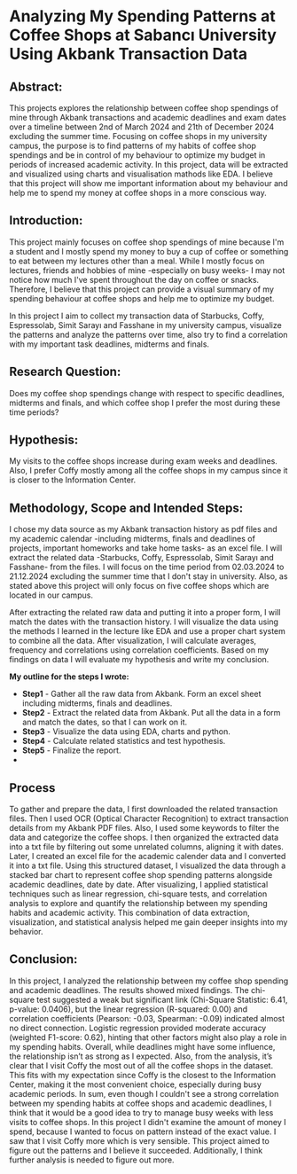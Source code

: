 # Analyzing My Spending Patterns at Coffee Shops at Sabancı University Using Akbank Transaction Data
## Abstract:
  This projects explores the relationship between coffee shop spendings of mine through Akbank transactions and academic deadlines and exam dates over a timeline between 2nd of March 2024 and 21th of December 2024 excluding the summer time. Focusing on coffee shops in my university campus, the purpose is to find patterns of my habits of coffee shop spendings and be in control of my behaviour to optimize my budget in periods of increased academic activity. In this project, data will be extracted and visualized using charts and visualisation mathods like EDA. I believe that this project will show me important information about my behaviour and help me to spend my money at coffee shops in a more conscious way. 
  
## Introduction:
  This project mainly focuses on coffee shop spendings of mine because I'm a student and I mostly spend my money to buy a cup of coffee or something to eat between my lectures other than a meal. While I mostly focus on lectures, friends and hobbies of mine -especially on busy weeks- I may not notice how much I've spent throughout the day on coffee or snacks. Therefore, I believe that this project can provide a visual summary of my spending behaviour at coffee shops and help me to optimize my budget. 
  
  In this project I aim to collect my transaction data of Starbucks, Coffy, Espressolab, Simit Sarayı and Fasshane in my university campus, visualize the patterns and analyze the patterns over time, also try to find a correlation with my important task deadlines, midterms and finals.

## Research Question:
  Does my coffee shop spendings change with respect to specific deadlines, midterms and finals, and which coffee shop I prefer the most during these time periods?

## Hypothesis:
  My visits to the coffee shops increase during exam weeks and deadlines. Also, I prefer Coffy mostly among all the coffee shops in my campus since it is closer to the Information Center. 

## Methodology, Scope and Intended Steps:
  I chose my data source as my Akbank transaction history as pdf files and my academic calendar -including midterms, finals and deadlines of projects, important homeworks and take home tasks- as an excel file. I will extract the related data -Starbucks, Coffy, Espressolab, Simit Sarayı and Fasshane- from the files. I will focus on the time period from 02.03.2024 to 21.12.2024 excluding the summer time that I don't stay in university. Also, as stated above this project will only focus on five coffee shops which are located in our campus. 
  
  After extracting the related raw data and putting it into a proper form, I will match the dates with the transaction history. I will visualize the data using the methods I learned in the lecture like EDA and use a proper chart system to combine all the data. After visualization, I will calculate averages, frequency and correlations using correlation coefficients. Based on my findings on data I will evaluate my hypothesis and write my conclusion. 
  
  **My outline for the steps I wrote:**
  - **Step1** - Gather all the raw data from Akbank. Form an excel sheet including midterms, finals and deadlines. 
  - **Step2** - Extract the related data from Akbank. Put all the data in a form and match the dates, so that I can work on it. 
  - **Step3** - Visualize the data using EDA, charts and python. 
  - **Step4** - Calculate related statistics and test hypothesis. 
  - **Step5** - Finalize the report. 
  - 
## Process
  To gather and prepare the data, I first downloaded the related transaction files. Then I used OCR (Optical Character Recognition) to extract transaction details from my Akbank PDF files. Also, I used some keywords to filter the data and categorize the coffee shops. I then organized the extracted data into a txt file by filtering out some unrelated columns, aligning it with dates. Later, I created an excel file for the academic calender data and I converted it into a txt file. Using this structured dataset, I visualized the data through a stacked bar chart to represent coffee shop spending patterns alongside academic deadlines, date by date. After visualizing, I applied statistical techniques such as linear regression, chi-square tests, and correlation analysis to explore and quantify the relationship between my spending habits and academic activity. This combination of data extraction, visualization, and statistical analysis helped me gain deeper insights into my behavior.

## Conclusion:
  In this project, I analyzed the relationship between my coffee shop spending and academic deadlines. The results showed mixed findings. The chi-square test suggested a weak but significant link (Chi-Square Statistic: 6.41, p-value: 0.0406), but the linear regression (R-squared: 0.00) and correlation coefficients (Pearson: -0.03, Spearman: -0.09) indicated almost no direct connection. Logistic regression provided moderate accuracy (weighted F1-score: 0.62), hinting that other factors might also play a role in my spending habits. Overall, while deadlines might have some influence, the relationship isn’t as strong as I expected. Also, from the analysis, it’s clear that I visit Coffy the most out of all the coffee shops in the dataset. This fits with my expectation since Coffy is the closest to the Information Center, making it the most convenient choice, especially during busy academic periods. In sum, even though I couldn't see a strong correlation between my spending habits at coffee shops and academic deadlines, I think that it would be a good idea to try to manage busy weeks with less visits to coffee shops. In this project I didn't examine the amount of money I spend, because I wanted to focus on pattern instead of the exact value. I saw that I visit Coffy more which is very sensible. This project aimed to figure out the patterns and I believe it succeeded. Additionally, I think further analysis is needed to figure out more.
  
  
  
